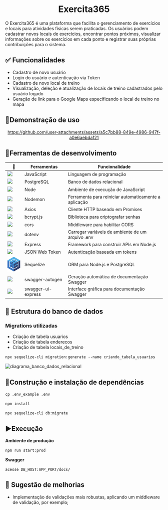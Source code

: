<h1 align="center"> Exercita365 </h1>


O Exercita365 é uma plataforma que facilita o gerenciamento de exercícios e locais para atividades físicas serem praticadas. Os usuários podem cadastrar novos locais de exercícios, encontrar pontos próximos, visualizar informações sobre os exercícios em cada ponto e registrar suas próprias contribuições para o sistema.

## ✅ Funcionalidades

 - Cadastro de novo usuário
 - Login do usuário e autenticação via Token
 - Cadastro de novo local de treino
 - Visualização, deleção e atualização de locais de treino cadastrados pelo usuário logado
 - Geração de link para o Google Maps especificando o local de treino no mapa
 

## 🚀Demonstração de uso

<div align="center"><div/>







https://github.com/user-attachments/assets/a5c7bb88-849e-4986-947f-a0e6aebdaf21







<div align="left"><div/>


## 🧩Ferramentas de desenvolvimento

<div align="center"><div/>
  



| 🧩 | Ferramentas | Funcionalidade|
|--|--|--|
|<img width="50 px" src="https://upload.wikimedia.org/wikipedia/commons/6/6a/JavaScript-logo.png">  |JavaScript|Linguagem de programação|
|<img width="50 px" src="https://upload.wikimedia.org/wikipedia/commons/thumb/2/29/Postgresql_elephant.svg/800px-Postgresql_elephant.svg.png">  |PostgreSQL|Banco de dados relacional|
|<img height="50 px" src="https://github.com/user-attachments/assets/973069db-5614-4563-b9f0-738ddd62d829"> |Node| Ambiente de execução de JavaScript|
|<img width="50 px" src="https://cdn.worldvectorlogo.com/logos/nodemon.svg"> |Nodemon|Ferramenta para reiniciar automaticamente a aplicação|
|<img height="50 px" src="https://user-images.githubusercontent.com/8939680/57233882-20344080-6fe5-11e9-9086-d20a955bed59.png"> |Axios|Cliente HTTP baseado em Promises|
|<img width="50 px" src="https://avatars.githubusercontent.com/u/6078720?s=200&v=4"> |bcrypt.js|Biblioteca para criptografar senhas|
|<img width="50 px" src="https://avatars.githubusercontent.com/u/6078720?s=200&v=4"> |cors|Middleware para habilitar CORS|
|<img width="50 px" src="https://raw.githubusercontent.com/motdotla/dotenv/master/dotenv.svg"> |dotenv|Carregar variáveis de ambiente de um arquivo .env|
|<img width="50 px" src="https://images.credly.com/images/1c2c86e1-16ce-4e4d-a425-d1ac96bb026d/express.png"> |Express|Framework para construir APIs em Node.js|
|<img height="50 px" src="https://cdn.worldvectorlogo.com/logos/jwt-3.svg"> |JSON Web Token|Autenticação baseada em tokens|
|<img width="50 px" src="https://raw.githubusercontent.com/sequelize/sequelize/0b7c86d063bfb43fd3d513640456a63304934231/logo.svg"> |Sequelize|ORM para Node.js e PostgreSQL|
|<img width="50 px" src="https://cdn.worldvectorlogo.com/logos/swaggerhub-1.svg"> |swagger-autogen|Geração automática de documentação Swagger|
|<img width="50 px" src="https://cdn.worldvectorlogo.com/logos/swaggerhub-1.svg"> |swagger-ui-express|Interface gráfica para documentação Swagger|




<div align="left"><div/>


## 🦴 Estrutura do banco de dados

### Migrations utilizadas
- Criação de tabela usuarios
- Criação de tabela enderecos
- Criação de tabela locais_de_treino

 ```
npx sequelize-cli migration:generate --name criando_tabela_usuarios
```

  
![diagrama_banco_dados_relacional](https://github.com/user-attachments/assets/50414016-7f5c-4e01-8b38-492e3fa9af9a)






## 🔨Construção e instalação de dependências

```
cp .env_example .env
```

```
npm install
```

```
npx sequelize-cli db:migrate
```


## ▶️Execução
**Ambiente de produção**
```
npm run start:prod
```

**Swagger**
```
acesse DB_HOST:APP_PORT/docs/
```



## 💊 Sugestão de melhorias 

 - Implementação de validações mais robustas, aplicando um middleware de validação, por exemplo;
 
